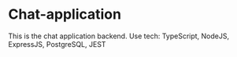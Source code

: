 # Chat-application
This is the chat application backend. Use tech: TypeScript, NodeJS, ExpressJS, PostgreSQL, JEST
